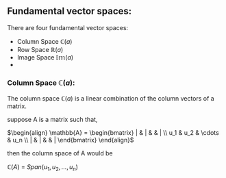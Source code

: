 ## Fundamental vector spaces:

There are four fundamental vector spaces:
-   Column Space $\mathbb{C}(a)$
-   Row Space $\mathbb{R}(a)$
-   Image Space $\mathbb{Im}(a)$
-   


### Column Space $\mathbb{C}(a)$:

The column space $\mathbb{C}(a)$ is a linear combination of the column vectors of a matrix.

suppose A is a matrix such that,

$\begin{align}
\mathbb{A} = \begin{bmatrix}
| & | &  & | \\
u_1 & u_2 & \cdots & u_n \\
| & | &  & |
\end{bmatrix}
\end{align}$

then the column space of A would be 

$\mathbb{C}(A)$ = $Span(u_1, u_2, \dots, u_n)$

